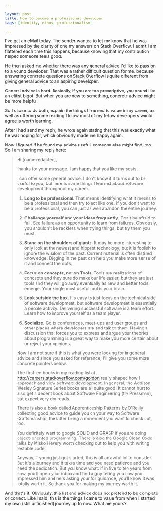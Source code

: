 ```yaml
---

layout: post
title: How to become a professional developer
tags: [identity, ethos, professionalism]

---
```


I've got an eMail today. The sender wanted to let me know that he was impressed by the clarity of one my answers on Stack Overflow. I admit I am flattered each time this happens, because knowing that my contribution helped someone feels good.

He then asked me whether there was any general advice I'd like to pass on to a young developer. That was a rather difficult question for me, because answering concrete questions on Stack Overflow is quite different from giving general advice to an aspiring developer.

General advice is hard. Basically, if you are too prescriptive, you sound like an elitist bigot. But when you are new to something, concrete advice might be more helpful.  

So I chose to do both, explain the things I learned to value in my career, as well as offering some reading I know most of my fellow developers would agree is worth learning.

After I had send my reply, he wrote again stating that this was exactly what he was hoping for, which obviously made me happy again. 

Now I figured if he found my advice useful, someone else might find, too. So I am sharing my reply here:

> Hi [name redacted],
>  
>thanks for your message. I am happy that you like my posts.
>  
>I can offer some general advice. I don't know if it turns out to be useful to you, but here is some things I learned about software development throughout my career.
>  
>1. **Long to be professional**. That means identifying what it means to be a professional and then try to act like one. If you don't want to be a professional, you can just as well abandon the entire journey.
>  
>2. **Challenge yourself and your ideas frequently**. Don't be afraid to fail. See failure as an opportunity to learn from failures. Obviously, you shouldn't be reckless when trying things, but try them you must.
>  
>3. **Stand on the shoulders of giants**. It may be more interesting to only look at the newest and hippest technology, but it is foolish to ignore the wisdom of the past. Current material is often distilled knowledge. Digging in the past can help you make more sense of it and connect the dots.
>  
>4. **Focus on concepts, not on Tools**. Tools are realizations of concepts and they sure do make our life easier, but they are just tools and they will go away eventually as new and better tools emerge. Your single most useful tool is your brain.
>  
>5. **Look outside the box**. It's easy to just focus on the technical side of software development, but software development is essentially a people activity. Delivering successful software is a team effort. Learn how to improve yourself as a team player.
>  
>6. **Socialize**. Go to conferences, meet-ups and user groups and other places where developers are and talk to them. Having a discussion that forces you to express and argue your theories about programming is a great way to make you more certain about or reject your opinions.
>  
>Now I am not sure if this is what you were looking for in general advice and since you asked for reference, I'll give you some more concrete pointers below.
>  
>The first ten books in my reading list at http://careers.stackoverflow.com/gordon really shaped how I approach and view software development. In general, the Addison Wesley Signature Series books are all quite good. It cannot hurt to also get a decent book about Software Engineering (try Pressman), but expect very dry reads.
>  
>There is also a book called Apprenticeship Patterns by O'Reilly collecting good advice to guide you on your way to Software Craftsmanship, the latter being a movement you want to check out, too.
>  
>You definitely want to google SOLID and GRASP if you are doing object-oriented programming. There is also the Google Clean Code talks by Misko Hevery worth checking out to help you with writing testable code.
>  
>Anyway, if young just got started, this is all an awful lot to consider. But it's a journey and it takes time and you need patience and you need the dedication. But you know what: if in five to ten years from now, you'll open your inbox and find a guy telling you how you impressed him and he's asking your for guidance, you'll know it was totally worth it. So thank you for making my journey worth it.

And that's it. Obviously, this list and advice does not pretend to be complete or correct. Like I said, this is the things I came to value from when I started my own (still unfinished) journey up to now. What are yours?
